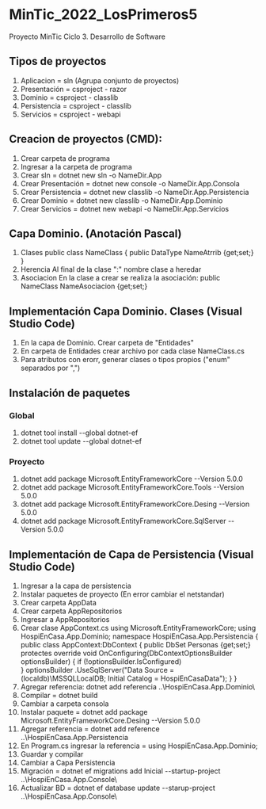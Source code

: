 # MinTic_2022_LosPrimeros5
Proyecto MinTic Ciclo 3. Desarrollo de Software

## Tipos de proyectos
1. Aplicacion = sln (Agrupa conjunto de proyectos)
2. Presentación = csproject - razor
3. Dominio = csproject - classlib
4. Persistencia = csproject - classlib
5. Servicios = csproject - webapi

## Creacion de proyectos (CMD):
1. Crear carpeta de programa
2. Ingresar a la carpeta de programa 
3. Crear sln = dotnet new sln -o NameDir.App
4. Crear Presentación = dotnet new console -o NameDir.App.Consola
5. Crear Persistencia = dotnet new classlib -o NameDir.App.Persistencia
6. Crear Dominio = dotnet new classlib -o NameDir.App.Dominio
7. Crear Servicios = dotnet new webapi -o NameDir.App.Servicios

## Capa Dominio. (Anotación Pascal)
1. Clases
public class NameClass
{
	public DataType NameAtrrib {get;set;}
}
2. Herencia 
	Al final de la clase ":" nombre clase a heredar
3. Asociacion
En la clase a crear se realiza la asociación: public NameClass NameAsociacion {get;set;}

## Implementación Capa Dominio. Clases (Visual Studio Code)
1. En la capa de Dominio. Crear carpeta de "Entidades"
2. En carpeta de Entidades crear archivo por cada clase NameClass.cs
3. Para atributos con erorr, generar clases o tipos propios ("enum" separados por ",")

## Instalación de paquetes
### Global
1. dotnet tool install --global dotnet-ef
2. dotnet tool update --global dotnet-ef
### Proyecto
1. dotnet add package Microsoft.EntityFrameworkCore --Version 5.0.0
2. dotnet add package Microsoft.EntityFrameworkCore.Tools --Version 5.0.0
3. dotnet add package Microsoft.EntityFrameworkCore.Desing --Version 5.0.0
4. dotnet add package Microsoft.EntityFrameworkCore.SqlServer --Version 5.0.0

## Implementación de Capa de Persistencia (Visual Studio Code)
1. Ingresar a la capa de persistencia
2. Instalar paquetes de proyecto (En error cambiar el netstandar)
3. Crear carpeta AppData
4. Crear carpeta AppRepositorios
5. Ingresar a AppRepositorios
6. Crear clase AppContext.cs
using Microsoft.EntityFrameworkCore;
using HospiEnCasa.App.Dominio;
namespace HospiEnCasa.App.Persistencia
{
	public class AppContext:DbContext
	{
		public DbSet<Persona> Personas {get;set;}
			protectes override void OnConfiguring(DbContextOptionsBuilder optionsBuilder)
	{
		if (!optionsBuilder.IsConfigured)	
	}
		optionsBuilder
		.UseSqlServer("Data Source = (localdb)\\MSSQLLocalDB; Initial Catalog = HospiEnCasaData");
	}
}
8. Agregar referencia: dotnet add referencia ..\HospiEnCasa.App.Dominio\
9. Compilar = dotnet build
10. Cambiar a carpeta consola
11. Instalar paquete = dotnet add package Microsoft.EntityFrameworkCore.Desing --Version 5.0.0
12. Agregar referencia = dotnet add reference ..\HospiEnCasa.App.Persistencia
13. En Program.cs ingresar la referencia = using HospiEnCasa.App.Dominio;
14. Guardar y compilar
15. Cambiar a Capa Persistencia
16. Migración = dotnet ef migrations add Inicial --startup-project ..\HospiEnCasa.App.Console\
17. Actualizar BD = dotnet ef database update --starup-project ..\HospiEnCasa.App.Console\
